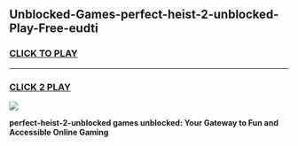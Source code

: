 
## Unblocked-Games-perfect-heist-2-unblocked-Play-Free-eudti
<h3>
<a href="https://premium76.site?title=perfect-heist-2-unblocked&ref=21A">CLICK TO PLAY</a></h3>
<hr>

<h3>
<a href="https://premium76.site?title=perfect-heist-2-unblocked&ref=21A">CLICK 2 PLAY</a>
  
</h3>

<a href="https://premium76.site?title=perfect-heist-2-unblocked&ref=21A"><img src="https://clearcache.store/games.png"></a>


**perfect-heist-2-unblocked games unblocked: Your Gateway to Fun and Accessible Online Gaming**
